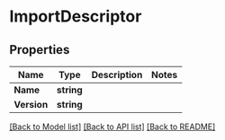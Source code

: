 # ImportDescriptor

## Properties

Name | Type | Description | Notes
------------ | ------------- | ------------- | -------------
**Name** | **string** |  | 
**Version** | **string** |  | 

[[Back to Model list]](../README.md#documentation-for-models) [[Back to API list]](../README.md#documentation-for-api-endpoints) [[Back to README]](../README.md)


